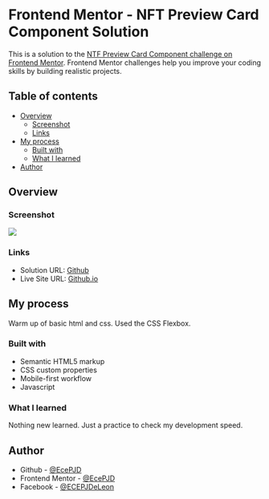 # Frontend Mentor - NFT Preview Card Component Solution

This is a solution to the [NTF Preview Card Component challenge on Frontend Mentor](https://www.frontendmentor.io/challenges/nft-preview-card-component-SbdUL_w0U/). Frontend Mentor challenges help you improve your coding skills by building realistic projects.

## Table of contents

- [Overview](#overview)
  - [Screenshot](#screenshot)
  - [Links](#links)
- [My process](#my-process)
  - [Built with](#built-with)
  - [What I learned](#what-i-learned)
- [Author](#author)

## Overview

### Screenshot

![](./result.png)

### Links

- Solution URL: [Github](https://github.com/EcePJD/frontendMentor_nftPreviewCardComponent)
- Live Site URL: [Github.io](https://ecepjd.github.io/frontendMentor_nftPreviewCardComponent/)

## My process
Warm up of basic html and css. Used the CSS Flexbox.

### Built with
- Semantic HTML5 markup
- CSS custom properties
- Mobile-first workflow
- Javascript

### What I learned
Nothing new learned. Just a practice to check my development speed.

## Author

- Github - [@EcePJD](https://github.com/EcePJD)
- Frontend Mentor - [@EcePJD](https://www.frontendmentor.io/profile/EcePJD)
- Facebook - [@ECEPJDeLeon](https://www.facebook.com/ECEPJDeLeon)